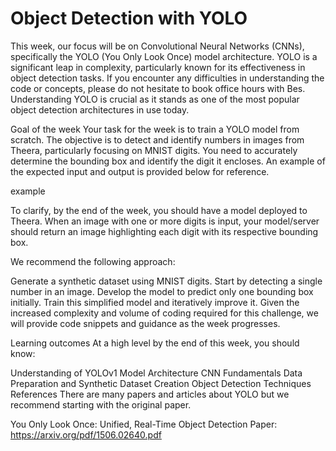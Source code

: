 # Object Detection with YOLO

This week, our focus will be on Convolutional Neural Networks (CNNs), specifically the YOLO (You Only Look Once) model architecture. YOLO is a significant leap in complexity, particularly known for its effectiveness in object detection tasks. If you encounter any difficulties in understanding the code or concepts, please do not hesitate to book office hours with Bes. Understanding YOLO is crucial as it stands as one of the most popular object detection architectures in use today.

Goal of the week
Your task for the week is to train a YOLO model from scratch. The objective is to detect and identify numbers in images from Theera, particularly focusing on MNIST digits. You need to accurately determine the bounding box and identify the digit it encloses. An example of the expected input and output is provided below for reference.

example

To clarify, by the end of the week, you should have a model deployed to Theera. When an image with one or more digits is input, your model/server should return an image highlighting each digit with its respective bounding box.

We recommend the following approach:

Generate a synthetic dataset using MNIST digits.
Start by detecting a single number in an image.
Develop the model to predict only one bounding box initially.
Train this simplified model and iteratively improve it.
Given the increased complexity and volume of coding required for this challenge, we will provide code snippets and guidance as the week progresses.

Learning outcomes
At a high level by the end of this week, you should know:

Understanding of YOLOv1 Model Architecture
CNN Fundamentals
Data Preparation and Synthetic Dataset Creation
Object Detection Techniques
References
There are many papers and articles about YOLO but we recommend starting with the original paper.

You Only Look Once: Unified, Real-Time Object Detection
Paper: https://arxiv.org/pdf/1506.02640.pdf
